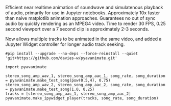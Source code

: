 Efficient near realtime animation of soundwave and simulatenous 
playback of audio, primarily for use in Jupyter notebooks. 
Approximately 10x faster than naive matplotlib animation approaches.
Guarantees no out of sync audio by quickly rendering as an MPEG4 video.
Time to render 30 FPS, 0.25 second viewport over a 7 second clip is 
approximately 2-3 seconds.

Now allows multiple tracks to be animated in the same video, and 
added a Jupyter Widget controller for longer audio track seeking.

```
#pip install --upgrade --no-deps --force-reinstall --quiet 'git+https://github.com/davies-w/pyavanimate.git'

import pyavanimate

stereo_song_amp_wav_1, stereo_song_amp_aac_1, song_rate, song_duration = pyavanimate.make_test_song(pow(0.5,4), 0.75)
stereo_song_amp_wav_2, stereo_song_amp_aac_2, song_rate, song_duration = pyavanimate.make_test_song(1.0, 0.25)
tracks = [stereo_song_amp_aac_1, stereo_song_amp_aac_2]
pyavanimate.make_ipywidget_player(tracks, song_rate, song_duration)
```

